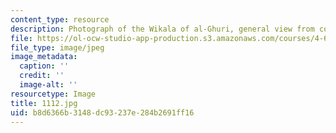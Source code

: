 ```yaml
---
content_type: resource
description: Photograph of the Wikala of al-Ghuri, general view from court.
file: https://ol-ocw-studio-app-production.s3.amazonaws.com/courses/4-615-the-architecture-of-cairo-spring-2002/b8d6366b3148dc93237e284b2691ff16_1112.jpg
file_type: image/jpeg
image_metadata:
  caption: ''
  credit: ''
  image-alt: ''
resourcetype: Image
title: 1112.jpg
uid: b8d6366b-3148-dc93-237e-284b2691ff16
---
```

